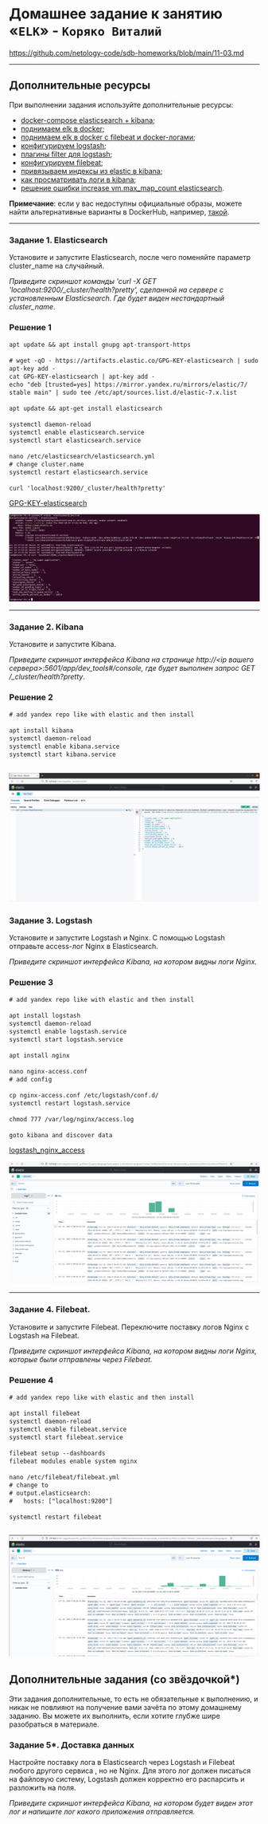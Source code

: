 # Домашнее задание к занятию «`ELK`» - `Коряко Виталий`

https://github.com/netology-code/sdb-homeworks/blob/main/11-03.md

---

## Дополнительные ресурсы

При выполнении задания используйте дополнительные ресурсы:
- [docker-compose elasticsearch + kibana](11-03/docker-compose.yaml);
- [поднимаем elk в docker](https://www.elastic.co/guide/en/elasticsearch/reference/7.17/docker.html);
- [поднимаем elk в docker с filebeat и docker-логами](https://www.sarulabs.com/post/5/2019-08-12/sending-docker-logs-to-elasticsearch-and-kibana-with-filebeat.html);
- [конфигурируем logstash](https://www.elastic.co/guide/en/logstash/7.17/configuration.html);
- [плагины filter для logstash](https://www.elastic.co/guide/en/logstash/current/filter-plugins.html);
- [конфигурируем filebeat](https://www.elastic.co/guide/en/beats/libbeat/5.3/config-file-format.html);
- [привязываем индексы из elastic в kibana](https://www.elastic.co/guide/en/kibana/7.17/index-patterns.html);
- [как просматривать логи в kibana](https://www.elastic.co/guide/en/kibana/current/discover.html);
- [решение ошибки increase vm.max_map_count elasticsearch](https://stackoverflow.com/questions/42889241/how-to-increase-vm-max-map-count).

**Примечание**: если у вас недоступны официальные образы, можете найти альтернативные варианты в DockerHub, например, [такой](https://hub.docker.com/layers/bitnami/elasticsearch/7.17.13/images/sha256-8084adf6fa1cf24368337d7f62292081db721f4f05dcb01561a7c7e66806cc41?context=explore).

---

### Задание 1. Elasticsearch 

Установите и запустите Elasticsearch, после чего поменяйте параметр cluster_name на случайный. 

*Приведите скриншот команды 'curl -X GET 'localhost:9200/_cluster/health?pretty', сделанной на сервере с установленным Elasticsearch. Где будет виден нестандартный cluster_name*.

### Решение 1

```
apt update && apt install gnupg apt-transport-https

# wget -qO - https://artifacts.elastic.co/GPG-KEY-elasticsearch | sudo apt-key add -
cat GPG-KEY-elasticsearch | apt-key add -
echo "deb [trusted=yes] https://mirror.yandex.ru/mirrors/elastic/7/ stable main" | sudo tee /etc/apt/sources.list.d/elastic-7.x.list

apt update && apt-get install elasticsearch

systemctl daemon-reload
systemctl enable elasticsearch.service
systemctl start elasticsearch.service

nano /etc/elasticsearch/elasticsearch.yml
# change cluster.name
systemctl restart elasticsearch.service

curl 'localhost:9200/_cluster/health?pretty'

```

[GPG-KEY-elasticsearch](./GPG-KEY-elasticsearch)

![cluster_health](./images/cluster_health.png)

---

### Задание 2. Kibana

Установите и запустите Kibana.

*Приведите скриншот интерфейса Kibana на странице http://<ip вашего сервера>:5601/app/dev_tools#/console, где будет выполнен запрос GET /_cluster/health?pretty*.

### Решение 2

```
# add yandex repo like with elastic and then install

apt install kibana
systemctl daemon-reload
systemctl enable kibana.service
systemctl start kibana.service
```
![kibana_health](./images/kibana_health.png)
---

### Задание 3. Logstash

Установите и запустите Logstash и Nginx. С помощью Logstash отправьте access-лог Nginx в Elasticsearch. 

*Приведите скриншот интерфейса Kibana, на котором видны логи Nginx.*

### Решение 3

```
# add yandex repo like with elastic and then install

apt install logstash
systemctl daemon-reload
systemctl enable logstash.service
systemctl start logstash.service

apt install nginx

nano nginx-access.conf
# add config

cp nginx-access.conf /etc/logstash/conf.d/
systemctl restart logstash.service

chmod 777 /var/log/nginx/access.log

goto kibana and discover data
```
[logstash_nginx_access](./nginx-access.conf)

![logstash_nginx_access](./images/logstash_nginx_access.png)

---

### Задание 4. Filebeat.

Установите и запустите Filebeat. Переключите поставку логов Nginx с Logstash на Filebeat. 

*Приведите скриншот интерфейса Kibana, на котором видны логи Nginx, которые были отправлены через Filebeat.*

### Решение 4

```
# add yandex repo like with elastic and then install

apt install filebeat
systemctl daemon-reload
systemctl enable filebeat.service
systemctl start filebeat.service

filebeat setup --dashboards
filebeat modules enable system nginx

nano /etc/filebeat/filebeat.yml
# change to
# output.elasticsearch:
#   hosts: ["localhost:9200"]

systemctl restart filebeat
```

![filebeat_nginx_access](./images/filebeat_nginx_access.png)
---

## Дополнительные задания (со звёздочкой*)
Эти задания дополнительные, то есть не обязательные к выполнению, и никак не повлияют на получение вами зачёта по этому домашнему заданию. Вы можете их выполнить, если хотите глубже шире разобраться в материале.

### Задание 5*. Доставка данных

Настройте поставку лога в Elasticsearch через Logstash и Filebeat любого другого сервиса , но не Nginx. 
Для этого лог должен писаться на файловую систему, Logstash должен корректно его распарсить и разложить на поля. 

*Приведите скриншот интерфейса Kibana, на котором будет виден этот лог и напишите лог какого приложения отправляется.*